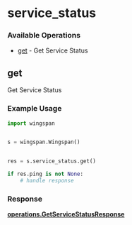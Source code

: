 # service_status

### Available Operations

* [get](#get) - Get Service Status

## get

Get Service Status

### Example Usage

```python
import wingspan


s = wingspan.Wingspan()


res = s.service_status.get()

if res.ping is not None:
    # handle response
```


### Response

**[operations.GetServiceStatusResponse](../../models/operations/getservicestatusresponse.md)**

